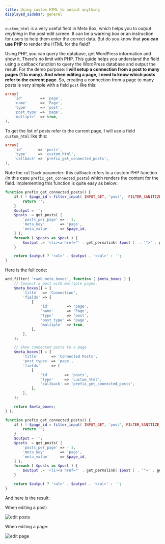 ```yaml
---
title: Using custom HTML to output anything
displayed_sidebar: general
---
```


`custom_html` is a very useful field in Meta Box, which helps you to _output anything_ in the post edit screen. It can be a warning box or an instruction for users to help them enter the correct data. But do you know that **you can use PHP** to render the HTML for the field?

Using PHP, you can query the database, get WordPress information and show it. There's no limit with PHP. This guide helps you understand the field using a callback function to query the WordPress database and output the result. For the demo purpose: **I will setup a connection from a post to many pages (1 to many). And when editing a page, I need to know which posts refer to the current page**. So, creating a connection from a page to many posts is very simple with a field `post` like this:

```php
array(
    'id'        => 'page',
    'name'      => 'Page',
    'type'      => 'post',
    'post_type' => 'page',
    'multiple'  => true,
),
```

To get the list of posts refer to the current page, I will use a field `custom_html` like this:

```php
array(
    'id'       => 'posts',
    'type'     => 'custom_html',
    'callback' => 'prefix_get_connected_posts',
),
```

Note the `callback` parameter: this callback refers to a custom PHP function (in this case `prefix_get_connected_posts`) which renders the content for the field. Implementing this function is quite easy as below:

```php
function prefix_get_connected_posts() {
    if ( ! $page_id = filter_input( INPUT_GET, 'post',  FILTER_SANITIZE_NUMBER_INT ) ) {
        return '';
    }
    $output = '';
    $posts  = get_posts( [
        'posts_per_page' => - 1,
        'meta_key'       => 'page',
        'meta_value'     => $page_id,
    ] );
    foreach ( $posts as $post ) {
        $output .= '<li><a href="' . get_permalink( $post )  . '">' . get_the_title( $post ) . '</a></li>';
    }

    return $output ? '<ul>' . $output . '</ul>' : '';
}
```

Here is the full code:

```php
add_filter( 'rwmb_meta_boxes', function ( $meta_boxes ) {
    // Connect a post with multiple pages.
    $meta_boxes[] = [
        'title'  => 'Connection',
        'fields' => [
            [
                'id'        => 'page',
                'name'      => 'Page',
                'type'      => 'post',
                'post_type' => 'page',
                'multiple'  => true,
            ],
        ],
    ];

    // Show connected posts to a page
    $meta_boxes[] = [
        'title'      => 'Connected Posts',
        'post_types' => 'page',
        'fields'     => [
            [
                'id'       => 'posts',
                'type'     => 'custom_html',
                'callback' => 'prefix_get_connected_posts',
            ],
        ],
    ];

    return $meta_boxes;
} );

function prefix_get_connected_posts() {
    if ( ! $page_id = filter_input( INPUT_GET, 'post', FILTER_SANITIZE_NUMBER_INT ) ) {
        return '';
    }
    $output = '';
    $posts  = get_posts( [
        'posts_per_page' => - 1,
        'meta_key'       => 'page',
        'meta_value'     => $page_id,
    ] );
    foreach ( $posts as $post ) {
        $output .= '<li><a href="' . get_permalink( $post ) . '">' . get_the_title( $post ) . '</a></li>';
    }

    return $output ? '<ul>' . $output . '</ul>' : '';
}
```

And here is the result:

When editing a post:

![edit posts](https://imgur.elightup.com/J81E2ZO.png)

When editing a page:

![edit page](https://imgur.elightup.com/P6guXho.png)